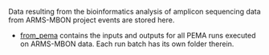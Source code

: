 Data resulting from the bioinformatics analysis of amplicon sequencing data from ARMS-MBON project events are stored here.
* [from_pema](https://github.com/arms-mbon/data_workspace/tree/main/analysis_data/from_pema) contains the inputs and outputs for all PEMA runs executed on ARMS-MBON data. Each run batch has its own folder therein.  

